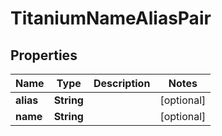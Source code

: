 

# TitaniumNameAliasPair


## Properties

| Name | Type | Description | Notes |
|------------ | ------------- | ------------- | -------------|
|**alias** | **String** |  |  [optional] |
|**name** | **String** |  |  [optional] |



